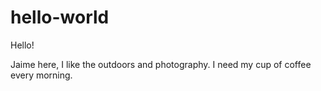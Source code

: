# hello-world

Hello!

Jaime here, I like the outdoors and photography. 
I need my cup of coffee every morning. 
